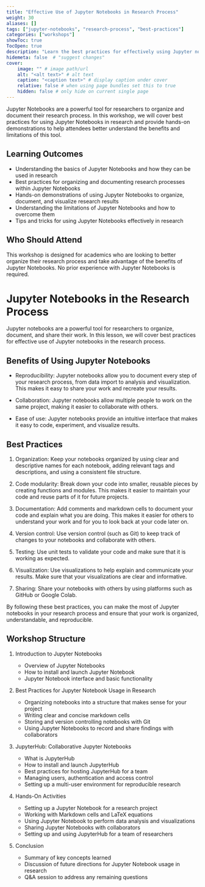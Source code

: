 ```yaml
---
title: "Effective Use of Jupyter Notebooks in Research Process"
weight: 30
aliases: []
tags: ["jupyter-notebooks", "research-process", "best-practices"]
categories: ["workshops"]
showToc: true
TocOpen: true
description: "Learn the best practices for effectively using Jupyter notebooks in the research process to better organize and streamline your work."
hidemeta: false  # "suggest changes"
cover:
    image: "" # image path/url
    alt: "<alt text>" # alt text
    caption: "<caption text>" # display caption under cover
    relative: false # when using page bundles set this to true
    hidden: false # only hide on current single page
---
```


Jupyter Notebooks are a powerful tool for researchers to organize and document their research process. In this workshop, we will cover best practices for using Jupyter Notebooks in research and provide hands-on demonstrations to help attendees better understand the benefits and limitations of this tool.

## Learning Outcomes

- Understanding the basics of Jupyter Notebooks and how they can be used in research
- Best practices for organizing and documenting research processes within Jupyter Notebooks
- Hands-on demonstrations of using Jupyter Notebooks to organize, document, and visualize research results
- Understanding the limitations of Jupyter Notebooks and how to overcome them
- Tips and tricks for using Jupyter Notebooks effectively in research

## Who Should Attend

This workshop is designed for academics who are looking to better organize their research process and take advantage of the benefits of Jupyter Notebooks. No prior experience with Jupyter Notebooks is required.


# Jupyter Notebooks in the Research Process

Jupyter notebooks are a powerful tool for researchers to organize, document, and share their work. In this lesson, we will cover best practices for effective use of Jupyter notebooks in the research process.

## Benefits of Using Jupyter Notebooks

- Reproducibility: Jupyter notebooks allow you to document every step of your research process, from data import to analysis and visualization. This makes it easy to share your work and recreate your results.

- Collaboration: Jupyter notebooks allow multiple people to work on the same project, making it easier to collaborate with others. 

- Ease of use: Jupyter notebooks provide an intuitive interface that makes it easy to code, experiment, and visualize results. 

## Best Practices 

1. Organization: Keep your notebooks organized by using clear and descriptive names for each notebook, adding relevant tags and descriptions, and using a consistent file structure.

2. Code modularity: Break down your code into smaller, reusable pieces by creating functions and modules. This makes it easier to maintain your code and reuse parts of it for future projects.

3. Documentation: Add comments and markdown cells to document your code and explain what you are doing. This makes it easier for others to understand your work and for you to look back at your code later on.

4. Version control: Use version control (such as Git) to keep track of changes to your notebooks and collaborate with others.

5. Testing: Use unit tests to validate your code and make sure that it is working as expected.

6. Visualization: Use visualizations to help explain and communicate your results. Make sure that your visualizations are clear and informative.

7. Sharing: Share your notebooks with others by using platforms such as GitHub or Google Colab.

By following these best practices, you can make the most of Jupyter notebooks in your research process and ensure that your work is organized, understandable, and reproducible.


## Workshop Structure

1. Introduction to Jupyter Notebooks
   - Overview of Jupyter Notebooks
   - How to install and launch Jupyter Notebook
   - Jupyter Notebook interface and basic functionality

2. Best Practices for Jupyter Notebook Usage in Research
   - Organizing notebooks into a structure that makes sense for your project
   - Writing clear and concise markdown cells
   - Storing and version controlling notebooks with Git
   - Using Jupyter Notebooks to record and share findings with collaborators

3. JupyterHub: Collaborative Jupyter Notebooks
   - What is JupyterHub
   - How to install and launch JupyterHub
   - Best practices for hosting JupyterHub for a team
   - Managing users, authentication and access control
   - Setting up a multi-user environment for reproducible research

4. Hands-On Activities
   - Setting up a Jupyter Notebook for a research project
   - Working with Markdown cells and LaTeX equations
   - Using Jupyter Notebook to perform data analysis and visualizations
   - Sharing Jupyter Notebooks with collaborators
   - Setting up and using JupyterHub for a team of researchers

5. Conclusion
   - Summary of key concepts learned
   - Discussion of future directions for Jupyter Notebook usage in research
   - Q&A session to address any remaining questions
